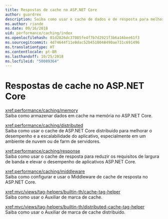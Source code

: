 ```yaml
---
title: Respostas de cache no ASP.NET Core
author: guardrex
description: Saiba como usar o cache de dados e de resposta para melhorar o desempenho de aplicativos ASP.NET Core.
ms.author: riande
ms.date: 09/16/2018
uid: performance/caching/index
ms.openlocfilehash: 01d2826dc37085fe4f7b7d2921f3b6a16bee61f3
ms.sourcegitcommit: 4d74644f11e0dac52b4510048490ae731c691496
ms.translationtype: HT
ms.contentlocale: pt-BR
ms.lasthandoff: 10/25/2018
ms.locfileid: "50089364"
---
```

# <a name="cache-responses-in-aspnet-core"></a>Respostas de cache no ASP.NET Core

<xref:performance/caching/memory>  
Saiba como armazenar dados em cache na memória no ASP.NET Core.

<xref:performance/caching/distributed>  
Saiba como usar o cache de ASP.NET Core distribuído para melhorar o desempenho e a escalabilidade do aplicativo, especialmente em um ambiente de nuvem ou de farm de servidores.

<xref:performance/caching/response>  
Saiba como usar o cache de resposta para reduzir os requisitos de largura de banda e elevar o desempenho de aplicativos ASP.NET Core.

<xref:performance/caching/middleware>  
Saiba como configurar e usar o Middleware de cache de resposta no ASP.NET Core.

<xref:mvc/views/tag-helpers/builtin-th/cache-tag-helper>  
Saiba como usar o Auxiliar de marca de cache.

<xref:mvc/views/tag-helpers/builtin-th/distributed-cache-tag-helper>  
Saiba como usar o Auxiliar de marca de cache distribuído.
